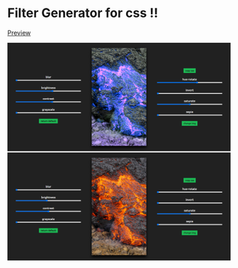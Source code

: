 # Filter Generator for css !!
<a href="https://dario-castiglione.github.io/css_filter_generator/">Preview</a>

<img src="./img/screencapture-dario-castiglione-github-io-css-filter-generator-2021-12-04-10_56_47.png">

<img src="./img/screencapture-dario-castiglione-github-io-css-filter-generator-2021-12-04-10_56_57.png">

